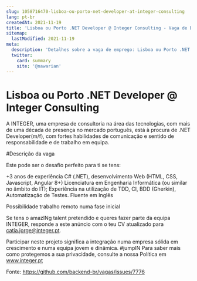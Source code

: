 ```yaml
---
slug: 1058716470-lisboa-ou-porto-net-developer-at-integer-consulting
lang: pt-br
createdAt: 2021-11-19
title: 'Lisboa ou Porto .NET Developer @ Integer Consulting - Vaga de Emprego'
sitemap:
  lastModified: 2021-11-19
meta:
  description: 'Detalhes sobre a vaga de emprego: Lisboa ou Porto .NET Developer @ Integer Consulting'
  twitter:
    card: summary
    site: '@nawarian'
---
```


# Lisboa ou Porto .NET Developer @ Integer Consulting

A INTEGER, uma empresa de consultoria na área das tecnologias, com mais de uma década de presença no mercado português, está à procura de .NET Developer(m/f), com fortes habilidades de comunicação e sentido de responsabilidade e de trabalho em equipa.

#Descrição da vaga

Este pode ser o desafio perfeito para ti se tens:

+3 anos de experiência C# (.NET), desenvolvimento Web (HTML, CSS, Javascript, Angular 8+)
Licenciatura em Engenharia Informática (ou similar no âmbito do IT);
Experiência na utilização de TDD, CI, BDD (Gherkin), Automatização de Testes.
Fluente em Inglês

Possibilidade trabalho remoto numa fase inicial

Se tens o amazINg talent pretendido e queres fazer parte da equipa INTEGER, responde a este anúncio com o teu CV atualizado para catia.jorge@integer.pt.

Participar neste projeto significa a integração numa empresa sólida em crescimento e numa equipa jovem e dinâmica. #jumpIN
Para saber mais como protegemos a sua privacidade, consulte a nossa Política em www.integer.pt

Fonte: https://github.com/backend-br/vagas/issues/7776